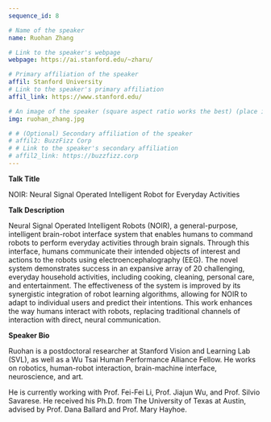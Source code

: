 ```yaml
---
sequence_id: 8

# Name of the speaker
name: Ruohan Zhang

# Link to the speaker's webpage
webpage: https://ai.stanford.edu/~zharu/

# Primary affiliation of the speaker
affil: Stanford University
# Link to the speaker's primary affiliation
affil_link: https://www.stanford.edu/

# An image of the speaker (square aspect ratio works the best) (place in the `assets/img/speakers` directory)
img: ruohan_zhang.jpg

# # (Optional) Secondary affiliation of the speaker
# affil2: BuzzFizz Corp
# # Link to the speaker's secondary affiliation 
# affil2_link: https://buzzfizz.corp
---
```


<!-- Whatever you write below will show up as the speaker's bio -->

<p><b> Talk Title </b></p>

NOIR: Neural Signal Operated Intelligent Robot for Everyday Activities

 

<p><b> Talk Description </b></p>

 Neural Signal Operated Intelligent Robots (NOIR), a general-purpose, intelligent brain-robot interface system that enables humans to command robots to perform everyday activities through brain signals. Through this interface, humans communicate their intended objects of interest and actions to the robots using electroencephalography (EEG). The novel system demonstrates success in an expansive array of 20 challenging, everyday household activities, including cooking, cleaning, personal care, and entertainment. The effectiveness of the system is improved by its synergistic integration of robot learning algorithms, allowing for NOIR to adapt to individual users and predict their intentions. This work enhances the way humans interact with robots, replacing traditional channels of interaction with direct, neural communication.

 

<p><b> Speaker Bio </b></p>

Ruohan is a postdoctoral researcher at Stanford Vision and Learning Lab (SVL), as well as a Wu Tsai Human Performance Alliance Fellow. He works on robotics, human-robot interaction, brain-machine interface, neuroscience, and art.

He is currently working with Prof. Fei-Fei Li, Prof. Jiajun Wu, and Prof. Silvio Savarese. He received his Ph.D. from The University of Texas at Austin, advised by Prof. Dana Ballard and Prof. Mary Hayhoe.